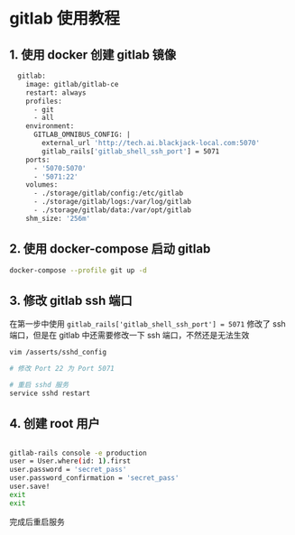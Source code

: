 # gitlab 使用教程

## 1. 使用 docker 创建 gitlab 镜像

```dockerfile
  gitlab:
    image: gitlab/gitlab-ce
    restart: always
    profiles:
      - git
      - all
    environment:
      GITLAB_OMNIBUS_CONFIG: |
        external_url 'http://tech.ai.blackjack-local.com:5070'
        gitlab_rails['gitlab_shell_ssh_port'] = 5071
    ports:
      - '5070:5070'
      - '5071:22'
    volumes:
      - ./storage/gitlab/config:/etc/gitlab
      - ./storage/gitlab/logs:/var/log/gitlab
      - ./storage/gitlab/data:/var/opt/gitlab
    shm_size: '256m'
```

## 2. 使用 docker-compose 启动 gitlab

```bash
docker-compose --profile git up -d
```

## 3. 修改 gitlab ssh 端口

在第一步中使用 `gitlab_rails['gitlab_shell_ssh_port'] = 5071` 修改了 ssh 端口，但是在 gitlab 中还需要修改一下 ssh 端口，不然还是无法生效

```bash
vim /asserts/sshd_config

# 修改 Port 22 为 Port 5071

# 重启 sshd 服务
service sshd restart
```

## 4. 创建 root 用户

```bash

gitlab-rails console -e production
user = User.where(id: 1).first
user.password = 'secret_pass'
user.password_confirmation = 'secret_pass'
user.save!
exit
exit

```

完成后重启服务

